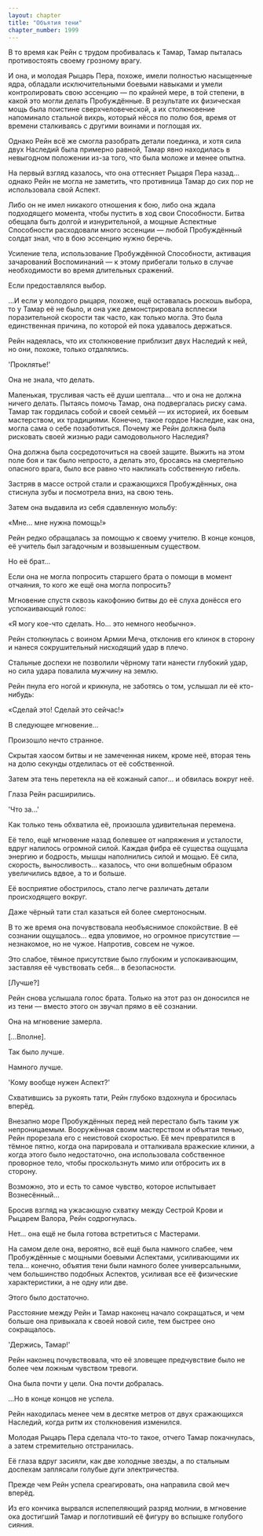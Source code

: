 ```yaml
---
layout: chapter
title: "Объятия тени"
chapter_number: 1999
---
```




В то время как Рейн с трудом пробивалась к Тамар, Тамар пыталась противостоять своему грозному врагу.

И она, и молодая Рыцарь Пера, похоже, имели полностью насыщенные ядра, обладали исключительными боевыми навыками и умели контролировать свою эссенцию — по крайней мере, в той степени, в какой это могли делать Пробуждённые. В результате их физическая мощь была поистине сверхчеловеческой, а их столкновение напоминало стальной вихрь, который нёсся по полю боя, время от времени сталкиваясь с другими воинами и поглощая их.

Однако Рейн всё же смогла разобрать детали поединка, и хотя сила двух Наследий была примерно равной, Тамар явно находилась в невыгодном положении из-за того, что была моложе и менее опытна.

На первый взгляд казалось, что она оттесняет Рыцаря Пера назад... однако Рейн не могла не заметить, что противница Тамар до сих пор не использовала свой Аспект.

Либо он не имел никакого отношения к бою, либо она ждала подходящего момента, чтобы пустить в ход свои Способности. Битва обещала быть долгой и изнурительной, а мощные Аспектные Способности расходовали много эссенции — любой Пробуждённый солдат знал, что в бою эссенцию нужно беречь.

Усиление тела, использование Пробуждённой Способности, активация зачарований Воспоминаний — к этому прибегали только в случае необходимости во время длительных сражений.

Если предоставлялся выбор.

...И если у молодого рыцаря, похоже, ещё оставалась роскошь выбора, то у Тамар её не было, и она уже демонстрировала всплески поразительной скорости так часто, как только могла. Это была единственная причина, по которой ей пока удавалось держаться.

Рейн надеялась, что их столкновение приблизит двух Наследий к ней, но они, похоже, только отдалялись.

'Проклятье!'

Она не знала, что делать.

Маленькая, трусливая часть её души шептала... что и она не должна ничего делать. Пытаясь помочь Тамар, она подвергалась риску сама. Тамар так гордилась собой и своей семьёй — их историей, их боевым мастерством, их традициями. Конечно, такое гордое Наследие, как она, могла сама о себе позаботиться. Почему же Рейн должна была рисковать своей жизнью ради самодовольного Наследия?

Она должна была сосредоточиться на своей защите. Выжить на этом поле боя и так было непросто, а делать это, бросаясь на смертельно опасного врага, было все равно что накликать собственную гибель.

Застряв в массе острой стали и сражающихся Пробуждённых, она стиснула зубы и посмотрела вниз, на свою тень.

Затем она выдавила из себя сдавленную мольбу:

«Мне... мне нужна помощь!»

Рейн редко обращалась за помощью к своему учителю. В конце концов, её учитель был загадочным и возвышенным существом.

Но её брат...

Если она не могла попросить старшего брата о помощи в момент отчаяния, то кого же ещё она могла попросить?

Мгновение спустя сквозь какофонию битвы до её слуха донёсся его успокаивающий голос:

«Я могу кое-что сделать. Но... это немного необычно».

Рейн столкнулась с воином Армии Меча, отклонив его клинок в сторону и нанеся сокрушительный нисходящий удар в плечо.

Стальные доспехи не позволили чёрному тати нанести глубокий удар, но сила удара повалила мужчину на землю.

Рейн пнула его ногой и крикнула, не заботясь о том, услышал ли её кто-нибудь:

«Сделай это! Сделай это сейчас!»

В следующее мгновение...

Произошло нечто странное.

Скрытая хаосом битвы и не замеченная никем, кроме неё, вторая тень на долю секунды отделилась от её собственной.

Затем эта тень перетекла на её кожаный сапог... и обвилась вокруг неё.

Глаза Рейн расширились.

'Что за...'

Как только тень обхватила её, произошла удивительная перемена.

Её тело, ещё мгновение назад болевшее от напряжения и усталости, вдруг налилось огромной силой. Каждая фибра её существа ощущала энергию и бодрость, мышцы наполнились силой и мощью. Её сила, скорость, выносливость... казалось, что они волшебным образом увеличились вдвое, а то и больше.

Её восприятие обострилось, стало легче различать детали происходящего вокруг.

Даже чёрный тати стал казаться ей более смертоносным.

В то же время она почувствовала необъяснимое спокойствие. В её сознании ощущалось... едва уловимое, но огромное присутствие — незнакомое, но не чужое. Напротив, совсем не чужое.

Это слабое, тёмное присутствие было глубоким и успокаивающим, заставляя её чувствовать себя... в безопасности.

[Лучше?]

Рейн снова услышала голос брата. Только на этот раз он доносился не из тени — вместо этого он звучал прямо в её сознании.

Она на мгновение замерла.

[...Вполне].

Так было лучше.

Намного лучше.

'Кому вообще нужен Аспект?'

Схватившись за рукоять тати, Рейн глубоко вздохнула и бросилась вперёд.

Внезапно море Пробуждённых перед ней перестало быть таким уж непроницаемым. Вооружённая своим мастерством и объятая тенью, Рейн прорезала его с неистовой скоростью. Её меч превратился в тёмное пятно, когда она парировала и отталкивала вражеские клинки, а когда этого было недостаточно, она использовала собственное проворное тело, чтобы проскользнуть мимо или отбросить их в сторону.

Возможно, это и есть то самое чувство, которое испытывает Вознесённый...

Бросив взгляд на ужасающую схватку между Сестрой Крови и Рыцарем Валора, Рейн содрогнулась.

Нет... она ещё не была готова встретиться с Мастерами.

На самом деле она, вероятно, всё ещё была намного слабее, чем Пробуждённые с мощными боевыми Аспектами, усиливающими их тела... конечно, объятия тени были намного более универсальными, чем большинство подобных Аспектов, усиливая все её физические характеристики, а не одну или две.

Этого было достаточно.

Расстояние между Рейн и Тамар наконец начало сокращаться, и чем больше она привыкала к своей новой силе, тем быстрее оно сокращалось.

'Держись, Тамар!'

Рейн наконец почувствовала, что её зловещее предчувствие было не более чем ложным чувством тревоги.

Она была почти у цели. Она почти добралась.

...Но в конце концов не успела.

Рейн находилась менее чем в десятке метров от двух сражающихся Наследий, когда ритм их столкновения изменился.

Молодая Рыцарь Пера сделала что-то такое, отчего Тамар покачнулась, а затем стремительно отстранилась.

Её глаза вдруг засияли, как две холодные звезды, а по стальным доспехам заплясали голубые дуги электричества.

Прежде чем Рейн успела среагировать, она направила свой меч вперёд.

Из его кончика вырвался испепеляющий разряд молнии, в мгновение ока достигший Тамар и поглотивший её фигуру во вспышке голубого сияния.

